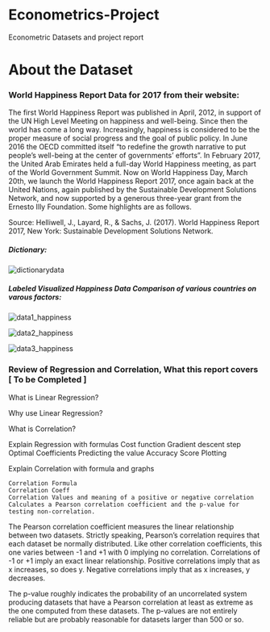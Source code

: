 # Econometrics-Project
Econometric Datasets and project report

# About the Dataset

### World Happiness Report Data for 2017 from their website:

The first World Happiness Report was published in April, 2012, in support of the UN High Level Meeting on happiness and well-being. Since then the world has come a long way. Increasingly, happiness is considered to be the proper measure of social progress and the goal of public policy. In June 2016 the OECD committed itself “to redefine the growth narrative to put people’s well-being at the center of governments’ efforts”. In February 2017, the United Arab Emirates held a full-day World Happiness meeting, as part of the World Government Summit. Now on World Happiness Day, March 20th, we launch the World Happiness Report 2017, once again back at the United Nations, again published by the Sustainable Development Solutions Network, and now supported by a generous three-year grant from the Ernesto Illy Foundation. Some highlights are as follows.

Source: Helliwell, J., Layard, R., & Sachs, J. (2017). World Happiness Report 2017, New York: Sustainable Development Solutions Network.

##### Dictionary:

![dictionarydata](https://user-images.githubusercontent.com/24922775/47003112-27305a00-d14c-11e8-8a4c-51c764f0dd7f.png)

##### Labeled Visualized Happiness Data Comparison of various countries on varous factors:

![data1_happiness](https://user-images.githubusercontent.com/24922775/47003109-2697c380-d14c-11e8-8455-78b61eb27f0c.png)

![data2_happiness](https://user-images.githubusercontent.com/24922775/47003110-2697c380-d14c-11e8-8436-6bafde7070d3.png)

![data3_happiness](https://user-images.githubusercontent.com/24922775/47003111-27305a00-d14c-11e8-8524-59e0bf1bc459.png)

### Review of Regression and Correlation, What this report covers [ To be Completed ]

What is Linear Regression?

Why use Linear Regression?

What is Correlation?

Explain Regression with formulas
    Cost function
    Gradient descent step
    Optimal Coefficients
    Predicting the value
    Accuracy Score
    Plotting

Explain Correlation with formula and graphs

    Correlation Formula
    Correlation Coeff
    Correlation Values and meaning of a positive or negative correlation
    Calculates a Pearson correlation coefficient and the p-value for testing non-correlation.

The Pearson correlation coefficient measures the linear relationship between two datasets. Strictly speaking, Pearson’s correlation requires that each dataset be normally distributed. Like other correlation coefficients, this one varies between -1 and +1 with 0 implying no correlation. Correlations of -1 or +1 imply an exact linear relationship. Positive correlations imply that as x increases, so does y. Negative correlations imply that as x increases, y decreases.

The p-value roughly indicates the probability of an uncorrelated system producing datasets that have a Pearson correlation at least as extreme as the one computed from these datasets. The p-values are not entirely reliable but are probably reasonable for datasets larger than 500 or so.



